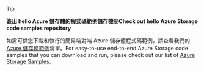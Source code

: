 > [!TIP]
> 
> <span data-ttu-id="611d6-101">**簽出 hello Azure 儲存體的程式碼範例儲存機制**</span><span class="sxs-lookup"><span data-stu-id="611d6-101">**Check out hello Azure Storage code samples repository**</span></span>
> 
> <span data-ttu-id="611d6-102">如需可供您下載和執行的簡易端對端 Azure 儲存體程式碼範例，請查看我們的 [Azure 儲存體範例](https://docs.microsoft.com/en-us/azure/storage/storage-samples-dotnet)清單。</span><span class="sxs-lookup"><span data-stu-id="611d6-102">For easy-to-use end-to-end Azure Storage code samples that you can download and run, please check out our list of [Azure Storage Samples](https://docs.microsoft.com/en-us/azure/storage/storage-samples-dotnet).</span></span>



